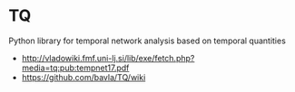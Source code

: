 # TQ
Python library for temporal network analysis based on temporal quantities

  * http://vladowiki.fmf.uni-lj.si/lib/exe/fetch.php?media=tq:pub:tempnet17.pdf
  * https://github.com/bavla/TQ/wiki

